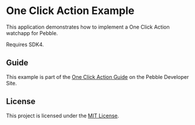 # One Click Action Example

This application demonstrates how to implement a One Click Action watchapp for Pebble.

Requires SDK4.

## Guide

This example is part of the [One Click Action Guide](https://developer.pebble.com/guides/design-and-interaction/one-click-actions/)
on the Pebble Developer Site.

## License

This project is licensed under the [MIT License](./LICENSE).
